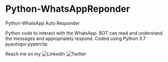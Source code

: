 # Python-WhatsAppReponder
Python-WhatsApp Auto Responder

 Python code to interact with the WhatsApp. BOT can read and understand the messages and appropriately respond. 
 Coded using Python 3.7
 pyautogui
 pyperclip
 
 
 Reach me on my  ![LinkedIn](https://www.linkedin.com/in/swapanroy/) ![Twitter](https://twitter.com/royswapan)
